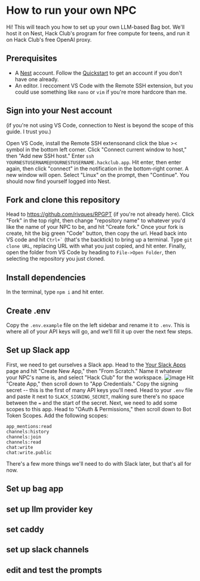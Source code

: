 # How to run your own NPC
Hi! This will teach you how to set up your own LLM-based Bag bot. We'll host it on Nest, Hack Club's program for free compute for teens, and run it on Hack Club's free OpenAI proxy.
## Prerequisites
* A [Nest]() account. Follow the [Quickstart](https://guides.hackclub.app/index.php/Quickstart) to get an account if you don't have one already.
* An editor. I reccoment VS Code with the Remote SSH extension, but you could use something like `nano` or `vim` if you're more hardcore than me.
## Sign into your Nest account
(if you're not using VS Code, connection to Nest is beyond the scope of this guide. I trust you.)

Open VS Code, install the Remote SSH extensonand click the blue >< symbol in the bottom left corner. Click "Connect current window to host," then "Add new SSH host." Enter `ssh YOURNESTUSERNAME@YOURNESTUSERNAME.hackclub.app`. Hit enter, then enter again, then click "connect" in the notification in the bottom-right corner. A new window will open. Select "Linux" on the prompt, then "Continue". You should now find yourself logged into Nest.
## Fork and clone this repository
Head to https://github.com/rivques/RPGPT (if you're not already here). Click "Fork" in the top right, then change "repository name" to whatever you'd like the name of your NPC to be, and hit "Create fork." Once your fork is create, hit the big green "Code" button, then copy the url. Head back into VS code and hit ``Ctrl+`​`` (that's the backtick) to bring up a terminal. Type `git clone URL`, replacing URL with what you just copied, and hit enter. Finally, open the folder from VS Code by heading to `File->Open Folder`, then selecting the repository you just cloned.
## Install dependencies
In the terminal, type `npm i` and hit enter.
## Create .env
Copy the `.env.example` file on the left sidebar and rename it to `.env`. This is where all of your API keys will go, and we'll fill it up over the next few steps.
## Set up Slack app
First, we need to get ourselves a Slack app. Head to the [Your Slack Apps](https://api.slack.com/apps) page and hit "Create New App," then "From Scratch." Name it whatever your NPC's name is, and select "Hack Club" for the workspace.
![image](https://github.com/rivques/RPGPT/assets/38469076/58d3e672-2e94-496c-831e-8c3e3cff0cd2)
Hit "Create App," then scroll down to "App Credentials." Copy the signing secret -- this is the first of many API keys you'll need. Head to your `.env` file and paste it next to `SLACK_SIGNING_SECRET`, making sure there's no space between the `=` and the start of the secret. Next, we need to add some scopes to this app. Head to "OAuth & Permissions," then scroll down to Bot Token Scopes. Add the following scopes:
```
app_mentions:read
channels:history
channels:join
channels:read
chat:write
chat:write.public
```
There's a few more things we'll need to do with Slack later, but that's all for now.
## Set up bag app
## set up llm provider key
## set caddy
## set up slack channels
## edit and test the prompts
